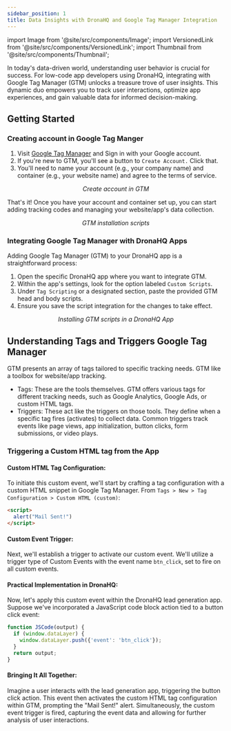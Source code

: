 ```yaml
---
sidebar_position: 1
title: Data Insights with DronaHQ and Google Tag Manager Integration
---
```


import Image from '@site/src/components/Image'; import VersionedLink from '@site/src/components/VersionedLink'; import
Thumbnail from '@site/src/components/Thumbnail';

In today's data-driven world, understanding user behavior is crucial for success. For low-code app developers using DronaHQ, integrating with Google Tag Manager (GTM) unlocks a treasure trove of user insights. This dynamic duo empowers you to track user interactions, optimize app experiences, and gain valuable data for informed decision-making.

## Getting Started

### Creating account in Google Tag Manger

1. Visit [Google Tag Manager](https://tagmanager.google.com/) and Sign in with your Google account.
2. If you're new to GTM, you'll see a button to `Create Account.` Click that.
3. You'll need to name your account (e.g., your company name) and container (e.g., your website name) and agree to the terms of service.

<figure>
  <Thumbnail src="/img/building-apps-guides/google-tag-manager/google-tag-manager-createacc.jpeg" alt="Create account in GTM" />
  <figcaption align = "center"><i>Create account in GTM</i></figcaption>
</figure>



That's it! Once you have your account and container set up, you can start adding tracking codes and managing your website/app's data collection.

<figure>
  <Thumbnail src="/img/building-apps-guides/google-tag-manager/google-tag-manager-script.jpeg" alt="GTM installation scripts" />
  <figcaption align = "center"><i>GTM installation scripts</i></figcaption>
</figure>


### Integrating Google Tag Manager with DronaHQ Apps 

Adding Google Tag Manager (GTM) to your DronaHQ app is a straightforward process:

1. Open the specific DronaHQ app where you want to integrate GTM.
2. Within the app's settings, look for the option labeled `Custom Scripts`.
3. Under `Tag Scripting` or a designated section, paste the provided GTM head and body scripts.
4.  Ensure you save the script integration for the changes to take effect.

<figure>
  <Thumbnail src="/img/building-apps-guides/google-tag-manager/google-tag-manager-scriptdq.jpeg" alt="Installing GTM scripts in a DronaHQ App" />
  <figcaption align = "center"><i>Installing GTM scripts in a DronaHQ App</i></figcaption>
</figure>

## Understanding Tags and Triggers Google Tag Manager

GTM presents an array of tags tailored to specific tracking needs. GTM like a toolbox for website/app tracking.
* Tags: These are the tools themselves. GTM offers various tags for different tracking needs, such as Google Analytics, Google Ads, or custom HTML tags.
* Triggers: These act like the triggers on those tools. They define when a specific tag fires (activates) to collect data. Common triggers track events like page views, app initialization, button clicks, form submissions, or video plays.

### Triggering a Custom HTML tag from the App

#### Custom HTML Tag Configuration:
To initiate this custom event, we'll start by crafting a tag configuration with a custom HTML snippet in Google Tag Manager.
From `Tags > New > Tag Configuration > Custom HTML (custom)`:

```html
<script>
  alert("Mail Sent!")
</script>
```

#### Custom Event Trigger:
Next, we'll establish a trigger to activate our custom event. We'll utilize a trigger type of Custom Events with the event name `btn_click`, set to fire on all custom events.

#### Practical Implementation in DronaHQ:
Now, let's apply this custom event within the DronaHQ lead generation app. Suppose we've incorporated a JavaScript code block action tied to a button click event:

```javascript
function JSCode(output) {
  if (window.dataLayer) {
    window.dataLayer.push({'event': 'btn_click'});
  }
  return output;
}
```

#### Bringing It All Together:
Imagine a user interacts with the lead generation app, triggering the button click action. This event then activates the custom HTML tag configuration within GTM, prompting the "Mail Sent!" alert. Simultaneously, the custom event trigger is fired, capturing the event data and allowing for further analysis of user interactions.


